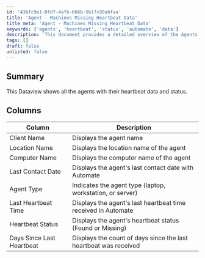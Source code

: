 ```yaml
---
id: '43bfc9e1-0fd7-4afb-b66b-5b17c80abfaa'
title: 'Agent - Machines Missing Heartbeat Data'
title_meta: 'Agent - Machines Missing Heartbeat Data'
keywords: ['agents', 'heartbeat', 'status', 'automate', 'data']
description: 'This document provides a detailed overview of the Agents Heartbeat Status Dataview, showcasing all agents along with their heartbeat data and current status within ConnectWise Automate. It includes descriptions of various columns such as Client Name, Location Name, and Last Heartbeat Time.'
tags: []
draft: false
unlisted: false
---
```


## Summary

This Dataview shows all the agents with their heartbeat data and status.

## Columns

| Column                     | Description                                                     |
|---------------------------|-----------------------------------------------------------------|
| Client Name               | Displays the agent name                                         |
| Location Name             | Displays the location name of the agent                        |
| Computer Name             | Displays the computer name of the agent                        |
| Last Contact Date         | Displays the agent's last contact date with Automate           |
| Agent Type                | Indicates the agent type (laptop, workstation, or server)     |
| Last Heartbeat Time       | Displays the agent's last heartbeat time received in Automate   |
| Heartbeat Status          | Displays the agent's heartbeat status (Found or Missing)       |
| Days Since Last Heartbeat  | Displays the count of days since the last heartbeat was received |




